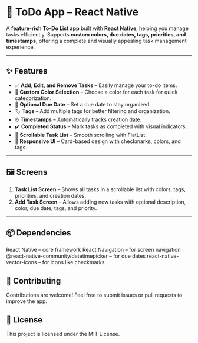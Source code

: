 # 📝 ToDo App – React Native

A **feature-rich To-Do List app** built with **React Native**, helping you manage tasks efficiently. Supports **custom colors, due dates, tags, priorities, and timestamps**, offering a complete and visually appealing task management experience.  

---

## ✨ Features

- ✅ **Add, Edit, and Remove Tasks** – Easily manage your to-do items.  
- 🎨 **Custom Color Selection** – Choose a color for each task for quick categorization.  
- 📅 **Optional Due Date** – Set a due date to stay organized.  
- 🏷️ **Tags** – Add multiple tags for better filtering and organization.    
- ⏰ **Timestamps** – Automatically tracks creation date.  
- ✔️ **Completed Status** – Mark tasks as completed with visual indicators.  
- 📜 **Scrollable Task List** – Smooth scrolling with FlatList.  
- 📱 **Responsive UI** – Card-based design with checkmarks, colors, and tags.  

---

## 🖼️ Screens

1. **Task List Screen** – Shows all tasks in a scrollable list with colors, tags, priorities, and creation dates.  
2. **Add Task Screen** – Allows adding new tasks with optional description, color, due date, tags, and priority.  

---

## 📦 Dependencies
React Native – core framework
React Navigation – for screen navigation
@react-native-community/datetimepicker – for due dates
react-native-vector-icons – for icons like checkmarks

## 🤝 Contributing
Contributions are welcome! Feel free to submit issues or pull requests to improve the app.

## 📄 License
This project is licensed under the MIT License.
